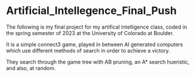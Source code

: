 # Artificial_Intellegence_Final_Push

The following is my final project for my artifical intelligence class, coded in the spring semester of 2023 at the University of Colorado at Boulder.

It is a simple connect3 game, played in between AI generated computers which use different methods of search in order to achieve a victory.

They search through the game tree with AB pruning, an A* search hueristic, and also, at random.